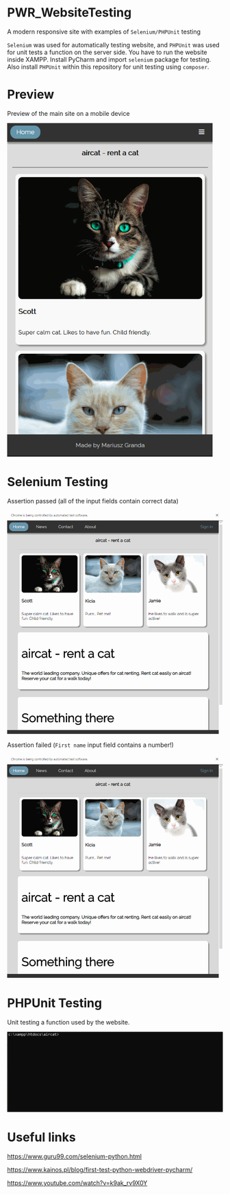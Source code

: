 # PWR_WebsiteTesting
A modern responsive site with examples of `Selenium/PHPUnit` testing

`Selenium` was used for automatically testing website, and `PHPUnit` was used for unit tests a function on the server side.
You have to run the website inside XAMPP. Install PyCharm and import `selenium` package for testing. Also install `PHPUnit` within this repository for unit testing using `composer`. 

# Preview
Preview of the main site on a mobile device

<img src="./gif/responsive.gif" width="480">

# Selenium Testing

Assertion passed (all of the input fields contain correct data)

<img src="./gif/selen.gif" width="720">

Assertion failed (`First name` input field contains a number!)

<img src="./gif/assertion.gif" width="720">

# PHPUnit Testing

Unit testing a function used by the website.

<img src="./gif/phpunit.gif">

# Useful links

https://www.guru99.com/selenium-python.html

https://www.kainos.pl/blog/first-test-python-webdriver-pycharm/

https://www.youtube.com/watch?v=k9ak_rv9X0Y
